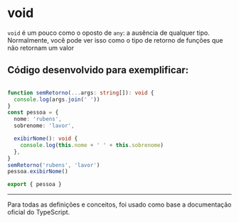 # void

`void` é um pouco como o oposto de `any`: a ausência de qualquer tipo. Normalmente, você pode ver isso como o tipo de retorno de funções que não retornam um valor


## Código desenvolvido para exemplificar:

~~~typescript

function semRetorno(...args: string[]): void {
  console.log(args.join(' '))
}
const pessoa = {
  nome: 'rubens',
  sobrenome: 'lavor',

  exibirNome(): void {
    console.log(this.nome + ' ' + this.sobrenome)
  },
}
semRetorno('rubens', 'lavor')
pessoa.exibirNome()

export { pessoa }


~~~

---
Para todas as definições e conceitos, foi usado como base a documentação oficial do TypeScript.
